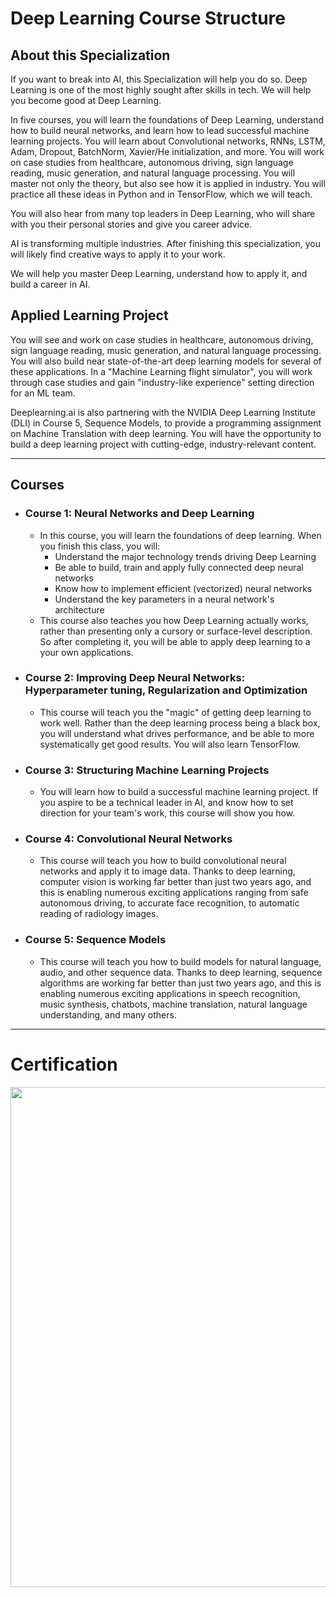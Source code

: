 # Deep Learning Course Structure

## About this Specialization
If you want to break into AI, this Specialization will help you do so. Deep Learning is one of the most highly sought after skills in tech. We will help you become good at Deep Learning.

In five courses, you will learn the foundations of Deep Learning, understand how to build neural networks, and learn how to lead successful machine learning projects. You will learn about Convolutional networks, RNNs, LSTM, Adam, Dropout, BatchNorm, Xavier/He initialization, and more. You will work on case studies from healthcare, autonomous driving, sign language reading, music generation, and natural language processing. You will master not only the theory, but also see how it is applied in industry. You will practice all these ideas in Python and in TensorFlow, which we will teach.

You will also hear from many top leaders in Deep Learning, who will share with you their personal stories and give you career advice.

AI is transforming multiple industries. After finishing this specialization, you will likely find creative ways to apply it to your work.

We will help you master Deep Learning, understand how to apply it, and build a career in AI.

## Applied Learning Project
You will see and work on case studies in healthcare, autonomous driving, sign language reading, music generation, and natural language processing. You will also build near state-of-the-art deep learning models for several of these applications. In a "Machine Learning flight simulator", you will work through case studies and gain "industry-like experience" setting direction for an ML team.

Deeplearning.ai is also partnering with the NVIDIA Deep Learning Institute (DLI) in Course 5, Sequence Models, to provide a programming assignment on Machine Translation with deep learning. You will have the opportunity to build a deep learning project with cutting-edge, industry-relevant content.

---

## Courses

- ### Course 1: Neural Networks and Deep Learning
  - In this course, you will learn the foundations of deep learning. When you finish this class, you will:
  	- Understand the major technology trends driving Deep Learning
	- Be able to build, train and apply fully connected deep neural networks 
	- Know how to implement efficient (vectorized) neural networks 
	- Understand the key parameters in a neural network's architecture 
  - This course also teaches you how Deep Learning actually works, rather than presenting only a cursory or surface-level description. So after completing it, you will be able to apply deep learning to a your own applications. 
- ### Course 2: Improving Deep Neural Networks: Hyperparameter tuning, Regularization and Optimization
  - This course will teach you the "magic" of getting deep learning to work well. Rather than the deep learning process being a black box, you will understand what drives performance, and be able to more systematically get good results. You will also learn TensorFlow.
- ### Course 3: Structuring Machine Learning Projects
  - You will learn how to build a successful machine learning project. If you aspire to be a technical leader in AI, and know how to set direction for your team's work, this course will show you how.
- ### Course 4: Convolutional Neural Networks
  - This course will teach you how to build convolutional neural networks and apply it to image data. Thanks to deep learning, computer vision is working far better than just two years ago, and this is enabling numerous exciting applications ranging from safe autonomous driving, to accurate face recognition, to automatic reading of radiology images.
- ### Course 5: Sequence Models
  - This course will teach you how to build models for natural language, audio, and other sequence data. Thanks to deep learning, sequence algorithms are working far better than just two years ago, and this is enabling numerous exciting applications in speech recognition, music synthesis, chatbots, machine translation, natural language understanding, and many others.

---

# Certification
<p align="center">
  <img src="Deep Learning Certification Images/Deep_Learning.jpg" | width=800 />
</p>
